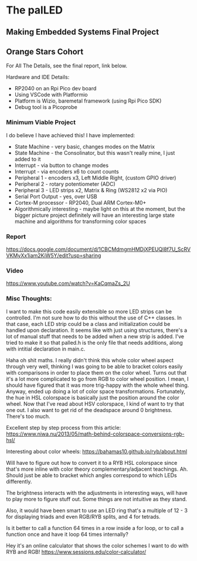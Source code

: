 # The palLED
## Making Embedded Systems Final Project
## Orange Stars Cohort

For All The Details, see the final report, link below.

Hardware and IDE Details:
* RP2040 on an Rpi Pico dev board
* Using VSCode with Platformio
* Platform is Wizio, baremetal framework (using Rpi Pico SDK)
* Debug tool is a Picoprobe

### Minimum Viable Project
I do believe I have achieved this!  I have implemented:
* State Machine - very basic, changes modes on the Matrix
* State Machine - the Consolinator, but this wasn't really mine, I just added to it
* Interrupt - via button to change modes
* Interrupt - via encoders x6 to count counts
* Peripheral 1 - encoders x3, Left Middle Right, (custom GPIO driver)
* Peripheral 2 - rotary potentiometer (ADC)
* Peripheral 3 - LED strips x2, Matrix & Ring (WS2812 x2 via PIO)
* Serial Port Output - yes, over USB
* Cortex-M processor - RP2040, Dual ARM Cortex-M0+
* Algorithmically interesting - maybe light on this at the moment, but the bigger picture project definitely will have an interesting large state machine and algorithms for transforming color spaces

### Report
https://docs.google.com/document/d/1CBCMdmgmHMDjXPEUQl8f7U_ScRVVKMyXx1iam2KiW5Y/edit?usp=sharing

### Video
https://www.youtube.com/watch?v=KaCqmaZs_2U

### Misc Thoughts:
I want to make this code easily extensible so more LED strips can be controlled.  I'm not sure how to do this without the use of C++ classes.  In that case, each LED strip could be a class and initialization could be handled upon declaration.  It seems like with just using structures, there's a lot of manual stuff that needs to be added when a new strip is added.  I've tried to make it so that palled.h is the only file that needs additions, along with intitial declaration in main.c.

Haha oh shit maths.  I really didn't think this whole color wheel aspect through very well, thinking I was going to be able to bracket colors easily with comparisons in order to place them on the color wheel.  Turns out that it's a lot more complicated to go from RGB to color wheel position.  I mean, I should have figured that it was more trig-happy with the whole wheel thing.  Anyway, ended up doing a lot of color space transformations.  Fortunately, the hue in HSL colorspace is basically just the position around the color wheel.  Now that I've read about HSV colorspace, I kind of want to try that one out.  I also want to get rid of the deadspace around 0 brightness.  There's too much.

Excellent step by step process from this article:
https://www.niwa.nu/2013/05/math-behind-colorspace-conversions-rgb-hsl/

Interesting about color wheels:
https://bahamas10.github.io/ryb/about.html

Will have to figure out how to convert it to a RYB HSL colorspace since that's more inline with color theory complementary/adjacent teachings.  Ah.  Should just be able to bracket which angles correspond to which LEDs differently.

The brightness interacts with the adjustments in interesting ways, will have to play more to figure stuff out.  Some things are not intuitive as they stand.

Also, it would have been smart to use an LED ring that's a multiple of 12 - 3 for displaying triads and even RGB/RYB splits, and 4 for tetrads.

Is it better to call a function 64 times in a row inside a for loop, or to call a function once and have it loop 64 times internally?

Hey it's an online calculator that shows the color schemes I want to do with RYB and RGB!
https://www.sessions.edu/color-calculator/
